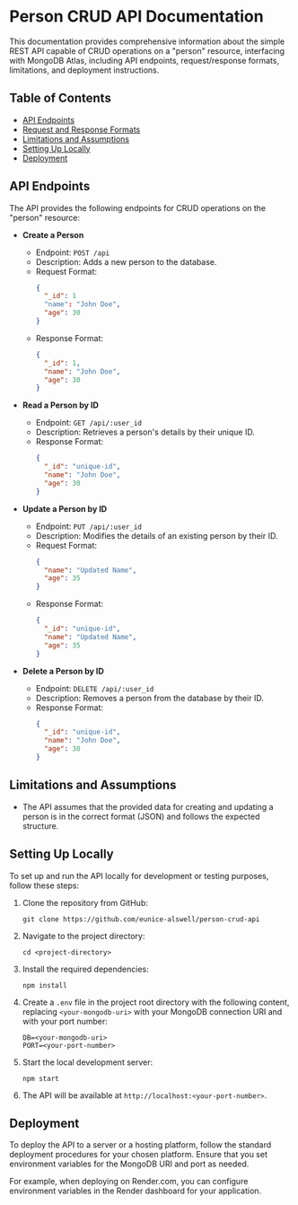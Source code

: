 # Person CRUD API Documentation

This documentation provides comprehensive information about the simple REST API capable of CRUD operations on a "person" resource,
interfacing with MongoDB Atlas, including API endpoints, request/response formats, limitations, and deployment instructions.

## Table of Contents

- [API Endpoints](#api-endpoints)
- [Request and Response Formats](#request-and-response-formats)
- [Limitations and Assumptions](#limitations-and-assumptions)
- [Setting Up Locally](#setting-up-locally)
- [Deployment](#deployment)

## API Endpoints

The API provides the following endpoints for CRUD operations on the "person" resource:

- **Create a Person**
  - Endpoint: `POST /api`
  - Description: Adds a new person to the database.
  - Request Format:
    ```json
    {
      "_id": 1
      "name": "John Doe",
      "age": 30
    }
    ```
  - Response Format:
    ```json
    {
      "_id": 1,
      "name": "John Doe",
      "age": 30
    }
    ```

- **Read a Person by ID**
  - Endpoint: `GET /api/:user_id`
  - Description: Retrieves a person's details by their unique ID.
  - Response Format:
    ```json
    {
      "_id": "unique-id",
      "name": "John Doe",
      "age": 30
    }
    ```

- **Update a Person by ID**
  - Endpoint: `PUT /api/:user_id`
  - Description: Modifies the details of an existing person by their ID.
  - Request Format:
    ```json
    {
      "name": "Updated Name",
      "age": 35
    }
    ```
  - Response Format:
    ```json
    {
      "_id": "unique-id",
      "name": "Updated Name",
      "age": 35
    }
    ```

- **Delete a Person by ID**
  - Endpoint: `DELETE /api/:user_id`
  - Description: Removes a person from the database by their ID.
  - Response Format:
    ```json
    {
      "_id": "unique-id",
      "name": "John Doe",
      "age": 30
    }
    ```

## Limitations and Assumptions

- The API assumes that the provided data for creating and updating a person is in the correct format (JSON) and follows the expected structure.

## Setting Up Locally

To set up and run the API locally for development or testing purposes, follow these steps:

1. Clone the repository from GitHub:

   ```
   git clone https://github.com/eunice-alswell/person-crud-api
   ```

2. Navigate to the project directory:

   ```
   cd <project-directory>
   ```

3. Install the required dependencies:

   ```
   npm install
   ```

4. Create a `.env` file in the project root directory with the following content, replacing `<your-mongodb-uri>` with your MongoDB connection URI and <your-port-number> with your port number:

   ```
   DB=<your-mongodb-uri>
   PORT=<your-port-number>
   ```

5. Start the local development server:

   ```
   npm start
   ```

6. The API will be available at `http://localhost:<your-port-number>`.

## Deployment

To deploy the API to a server or a hosting platform, follow the standard deployment procedures for your chosen platform. Ensure that you set environment variables for the MongoDB URI and port as needed.

For example, when deploying on Render.com, you can configure environment variables in the Render dashboard for your application.
